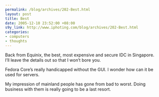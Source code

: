 ```yaml
--- 
permalink: /blog/archives/202-Best.html
layout: post
title: Best
date: 2005-12-10 23:52:00 +08:00
s9y_link: http://www.iphoting.com/blog/archives/202-Best.html
categories: 
- computers
- thoughts
---
```

<p class="whiteline"><p>Back from Equinix, the best, most expensive and secure IDC in Singapore. I&#8217;ll leave the details out so that I won&#8217;t bore you.</p>
</p><p class="whiteline"><p>Fedora Core&#8217;s really handicapped without the GUI. I wonder how can it be used for servers.</p>
</p><p class="break"><p>My impression of mainland people has gone from bad to worst. Doing business with them is really going to be a last resort.</p></p>
